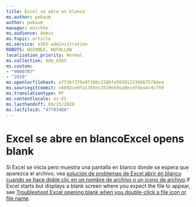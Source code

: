```yaml
---
title: Excel se abre en blanco
ms.author: pebaum
author: pebaum
manager: mnirkhe
ms.audience: Admin
ms.topic: article
ms.service: o365-administration
ROBOTS: NOINDEX, NOFOLLOW
localization_priority: Normal
ms.collection: Adm_O365
ms.custom:
- "9000707"
- "2610"
ms.openlocfilehash: a7f3bf370a9f200c158bfe505012136867578dea
ms.sourcegitcommit: c6692ce0fa1358ec3529e59ca0ecdfdea4cdc759
ms.translationtype: MT
ms.contentlocale: es-ES
ms.lasthandoff: 09/15/2020
ms.locfileid: "47783460"
---
```

# <a name="excel-opens-blank"></a><span data-ttu-id="b6bf7-102">Excel se abre en blanco</span><span class="sxs-lookup"><span data-stu-id="b6bf7-102">Excel opens blank</span></span>

<span data-ttu-id="b6bf7-103">Si Excel se inicia pero muestra una pantalla en blanco donde se espera que aparezca el archivo, vea [solución de problemas de Excel abrir en blanco cuando se hace doble clic en un nombre de archivo o un icono de archivo](https://docs.microsoft.com/office/troubleshoot/excel/excel-opens-blank).</span><span class="sxs-lookup"><span data-stu-id="b6bf7-103">If Excel starts but displays a blank screen where you expect the file to appear, see [Troubleshoot Excel opening blank when you double-click a file icon or file name](https://docs.microsoft.com/office/troubleshoot/excel/excel-opens-blank).</span></span>